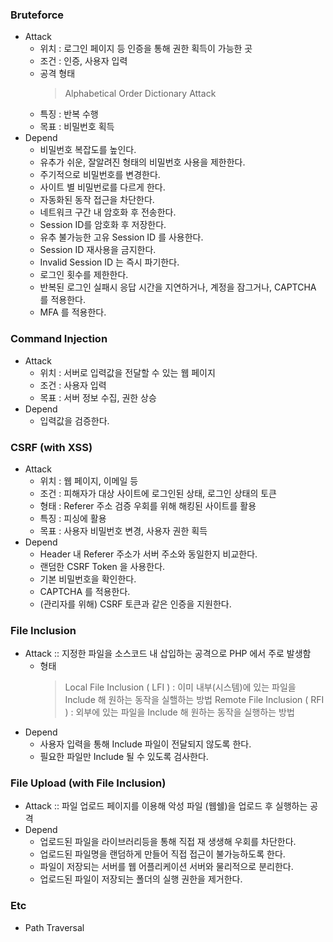 ### Bruteforce
* Attack
  - 위치 : 로그인 페이지 등 인증을 통해 권한 획득이 가능한 곳
  - 조건 : 인증, 사용자 입력
  - 공격 형태
    > Alphabetical Order
    > Dictionary Attack
  - 특징 : 반복 수행
  - 목표 : 비밀번호 획득
* Depend
  - 비밀번호 복잡도를 높인다. 
  - 유추가 쉬운, 잘알려진 형태의 비밀번호 사용을 제한한다. 
  - 주기적으로 비밀번호를 변경한다. 
  - 사이트 별 비밀번로를 다르게 한다. 
  - 자동화된 동작 접근을 차단한다. 
  - 네트워크 구간 내 암호화 후 전송한다. 
  - Session ID를 암호화 후 저장한다. 
  - 유추 불가능한 고유 Session ID 를 사용한다. 
  - Session ID 재사용을 금지한다. 
  - Invalid Session ID 는 즉시 파기한다. 
  - 로그인 횟수를 제한한다. 
  - 반복된 로그인 실패시 응답 시간을 지연하거나, 계정을 잠그거나, CAPTCHA 를 적용한다. 
  - MFA 를 적용한다. 

### Command Injection
* Attack
  - 위치 : 서버로 입력값을 전달할 수 있는 웹 페이지
  - 조건 : 사용자 입력
  - 목표 : 서버 정보 수집, 권한 상승
* Depend
  - 입력값을 검증한다. 

### CSRF (with XSS)
* Attack
  - 위치 : 웹 페이지, 이메일 등
  - 조건 : 피해자가 대상 사이트에 로그인된 상태, 로그인 상태의 토큰
  - 형태 : Referer 주소 검증 우회를 위해 해킹된 사이트를 활용
  - 특징 : 피싱에 활용
  - 목표 : 사용자 비밀번호 변경, 사용자 권한 획득
* Depend
  - Header 내 Referer 주소가 서버 주소와 동일한지 비교한다. 
  - 랜덤한 CSRF Token 을 사용한다. 
  - 기본 비밀번호을 확인한다. 
  - CAPTCHA 를 적용한다. 
  - (관리자를 위해) CSRF 토큰과 같은 인증을 지원한다. 
  
### File Inclusion 
* Attack
  :: 지정한 파일을 소스코드 내 삽입하는 공격으로 PHP 에서 주로 발생함
  - 형태
    > Local File Inclusion ( LFI ) : 이미 내부(시스템)에 있는 파일을 Include 해 원하는 동작을 실핼하는 방법
    > Remote File Inclusion ( RFI ) : 외부에 있는 파일을 Include 해 원하는 동작을 실행하는 방법
* Depend
  - 사용자 입력을 통해 Include 파일이 전달되지 않도록 한다. 
  - 필요한 파일만 Include 될 수 있도록 검사한다. 

### File Upload (with File Inclusion)
* Attack 
  :: 파일 업로드 페이지를 이용해 악성 파일 (웹쉘)을 업로드 후 실행하는 공격 
* Depend
  - 업로드된 파일을 라이브러리등을 통해 직접 재 생생해 우회를 차단한다.
  - 업로드된 파일명을 랜덤하게 만들어 직접 접근이 불가능하도록 한다. 
  - 파일이 저장되는 서버를 웹 어플리케이션 서버와 물리적으로 분리한다. 
  - 업로드된 파일이 저장되는 폴더의 실행 권한을 제거한다. 

### Etc
* Path Traversal